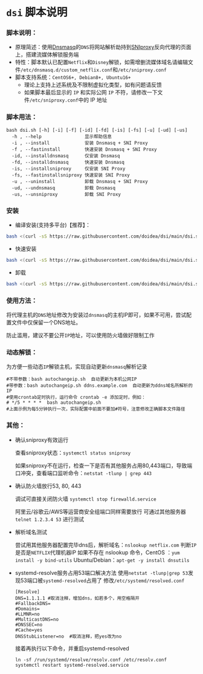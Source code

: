 # `dsi` 脚本说明

### 脚本说明：

* 原理简述：使用[Dnsmasq](http://thekelleys.org.uk/dnsmasq/doc.html)的`DNS`将网站解析劫持到[SNIproxy](https://github.com/dlundquist/sniproxy)反向代理的页面上，搭建流媒体解锁服务端
* 特性：脚本默认已配置`Netflix`和`Disney`解锁，如需增删流媒体域名请编辑文件`/etc/dnsmasq.d/custom_netflix.conf`和`/etc/sniproxy.conf`
* 脚本支持系统：`CentOS6+, Debian8+, Ubuntu16+`
    * 理论上支持上述系统及不限制虚拟化类型，如有问题请反馈
    * 如果脚本最后显示的 `IP` 和实际公网 `IP` 不符，请修改一下文件`/etc/sniproxy.conf`中的 IP 地址

### 脚本用法：

    bash dsi.sh [-h] [-i] [-f] [-id] [-fd] [-is] [-fs] [-u] [-ud] [-us]
      -h , --help                显示帮助信息
      -i , --install             安装 Dnsmasq + SNI Proxy
      -f , --fastinstall         快速安装 Dnsmasq + SNI Proxy
      -id, --installdnsmasq      仅安装 Dnsmasq
      -fd, --installdnsmasq      快速安装 Dnsmasq
      -is, --installsniproxy     仅安装 SNI Proxy
      -fs, --fastinstallsniproxy 快速安装 SNI Proxy
      -u , --uninstall           卸载 Dnsmasq + SNI Proxy
      -ud, --undnsmasq           卸载 Dnsmasq
      -us, --unsniproxy          卸载 SNI Proxy

### 安装

- 编译安装(支持多平台)【推荐】：

``` Bash
bash <(curl -sS https://raw.githubusercontent.com/doidea/dsi/main/dsi.sh) -i
```

- 快速安装

``` Bash
bash <(curl -sS https://raw.githubusercontent.com/doidea/dsi/main/dsi.sh) -f
```

- 卸载

``` Bash
bash <(curl -sS https://raw.githubusercontent.com/doidea/dsi/main/dsi.sh) -u
```

### 使用方法：
将代理主机的`DNS`地址修改为安装过`dnsmasq`的主机IP即可，如果不可用，尝试配置文件中仅保留一个DNS地址。

防止滥用，建议不要公开`IP`地址，可以使用防火墙做好限制工作

### 动态解锁：

为方便一些动态`IP`解锁主机，实现自动更新`dnsmasq`解析记录

```
#不带参数：bash autochangeip.sh  自动更新为本机公网IP
#带参数：bash autochangeip.sh ddns.example.com  自动更新为ddns域名所解析的IP
#使用crontab定时执行，运行命令 crontab -e 添加定时，例如： 
# */5 * * * *  bash autochangeip.sh 
#上面示例为每5分钟执行一次，实际配置中前面不要加#符号，注意修改正确脚本文件路径
```

### 其他：
- 确认sniproxy有效运行

  查看sniproxy状态：`systemctl status sniproxy`

  如果sniproxy不在运行，检查一下是否有其他服务占用80,443端口，导致端口冲突，查看端口监听命令：`netstat -tlunp | grep 443`

- 确认防火墙放行53, 80, 443

  调试可直接关闭防火墙 `systemctl stop firewalld.service`

  阿里云/谷歌云/AWS等运营商安全组端口同样需要放行
  可通过其他服务器 `telnet 1.2.3.4 53` 进行测试

- 解析域名测试

  尝试用其他服务器配置完毕dns后，解析域名：`nslookup netflix.com` 判断`IP`是否是`NETFLIX`代理机器IP
  如果不存在 nslookup 命令，CentOS ：`yum install -y bind-utils` Ubuntu/Debian：`apt-get -y install dnsutils`

- systemd-resolve服务占用53端口解决方法
  使用`netstat -tlunp|grep 53`发现53端口被`systemd-resolved`占用了
  修改`/etc/systemd/resolved.conf`
  
  ```
  [Resolve]
  DNS=1.1.1.1 #取消注释，增加dns，如若多个，用空格隔开
  #FallbackDNS=
  #Domains=
  #LLMNR=no
  #MulticastDNS=no
  #DNSSEC=no
  #Cache=yes
  DNSStubListener=no  #取消注释，把yes改为no
  ```
  接着再执行以下命令，并重启systemd-resolved
  ```
  ln -sf /run/systemd/resolve/resolv.conf /etc/resolv.conf
  systemctl restart systemd-resolved.service
  ```

